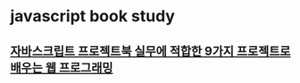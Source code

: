 # javascript book study
## [자바스크립트 프로젝트북 실무에 적합한 9가지 프로젝트로 배우는 웹 프로그래밍](http://book.naver.com/bookdb/book_detail.nhn?bid=12285042)

